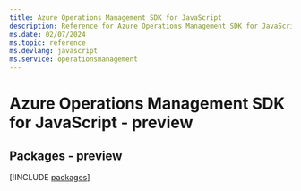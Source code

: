 ```yaml
---
title: Azure Operations Management SDK for JavaScript
description: Reference for Azure Operations Management SDK for JavaScript
ms.date: 02/07/2024
ms.topic: reference
ms.devlang: javascript
ms.service: operationsmanagement
---
```

# Azure Operations Management SDK for JavaScript - preview
## Packages - preview
[!INCLUDE [packages](operations-management-index.md)]